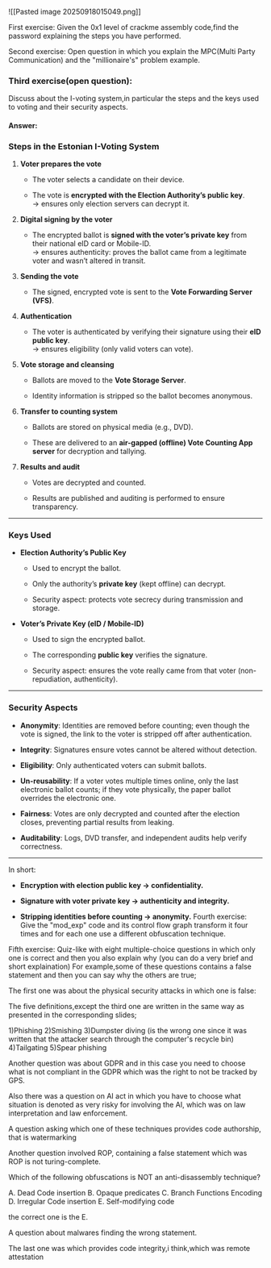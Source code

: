 ![[Pasted image 20250918015049.png]]




First exercise:
Given the 0x1 level of crackme assembly code,find the password explaining the steps you have performed.

Second exercise:
Open question in which you explain the MPC(Multi Party Communication) and the "millionaire's" problem example.

### Third exercise(open question):
Discuss about the I-voting system,in particular the steps and the keys used to voting and their security aspects.
#### Answer: 
### Steps in the Estonian I-Voting System

1. **Voter prepares the vote**
    
    - The voter selects a candidate on their device.
        
    - The vote is **encrypted with the Election Authority’s public key**.  
        → ensures only election servers can decrypt it.
        
2. **Digital signing by the voter**
    
    - The encrypted ballot is **signed with the voter’s private key** from their national eID card or Mobile-ID.  
        → ensures authenticity: proves the ballot came from a legitimate voter and wasn’t altered in transit.
        
3. **Sending the vote**
    
    - The signed, encrypted vote is sent to the **Vote Forwarding Server (VFS)**.
        
4. **Authentication**
    
    - The voter is authenticated by verifying their signature using their **eID public key**.  
        → ensures eligibility (only valid voters can vote).
        
5. **Vote storage and cleansing**
    
    - Ballots are moved to the **Vote Storage Server**.
        
    - Identity information is stripped so the ballot becomes anonymous.
        
6. **Transfer to counting system**
    
    - Ballots are stored on physical media (e.g., DVD).
        
    - These are delivered to an **air-gapped (offline) Vote Counting App server** for decryption and tallying.
        
7. **Results and audit**
    
    - Votes are decrypted and counted.
        
    - Results are published and auditing is performed to ensure transparency.
        

---

### Keys Used

- **Election Authority’s Public Key**
    
    - Used to encrypt the ballot.
        
    - Only the authority’s **private key** (kept offline) can decrypt.
        
    - Security aspect: protects vote secrecy during transmission and storage.
        
- **Voter’s Private Key (eID / Mobile-ID)**
    
    - Used to sign the encrypted ballot.
        
    - The corresponding **public key** verifies the signature.
        
    - Security aspect: ensures the vote really came from that voter (non-repudiation, authenticity).
        

---

### Security Aspects

- **Anonymity**: Identities are removed before counting; even though the vote is signed, the link to the voter is stripped off after authentication.
    
- **Integrity**: Signatures ensure votes cannot be altered without detection.
    
- **Eligibility**: Only authenticated voters can submit ballots.
    
- **Un-reusability**: If a voter votes multiple times online, only the last electronic ballot counts; if they vote physically, the paper ballot overrides the electronic one.
    
- **Fairness**: Votes are only decrypted and counted after the election closes, preventing partial results from leaking.
    
- **Auditability**: Logs, DVD transfer, and independent audits help verify correctness.
    

---

In short:

- **Encryption with election public key → confidentiality.**
    
- **Signature with voter private key → authenticity and integrity.**
    
- **Stripping identities before counting → anonymity.**
Fourth exercise:
Give the "mod_exp" code and its control flow graph transform it four times and for each one use a different obfuscation technique.

Fifth exercise:
Quiz-like with eight multiple-choice questions in which only one is correct and then you also explain why (you can do a very brief and short explaination)
For example,some of these questions contains a false statement and then you can say why the others are true;

The first one was about the physical security attacks in which one is false:

The five definitions,except the third one are written in the same way as presented in the corresponding slides;

1)Phishing 
2)Smishing
3)Dumpster diving (is the wrong one since it was written that the attacker search through the computer's recycle bin)
4)Tailgating
5)Spear phishing

Another question was about GDPR and in this case you need to choose what is not compliant in the GDPR which was the right to not be tracked by GPS.

Also there was a question on AI act in which you have to choose what situation is denoted as very risky for involving the AI, which was on law interpretation and law enforcement.

A question asking which one of these techniques provides code authorship, that is watermarking

Another question involved ROP, containing a false statement which was ROP is not turing-complete.

Which of the following obfuscations is NOT an anti-disassembly technique?
 
A. Dead Code insertion 
B. Opaque predicates 
C. Branch Functions Encoding 
D. Irregular Code insertion 
E. Self-modifying code

the correct one is the E.

A question about malwares finding the wrong statement.

The last one was which provides code integrity,i think,which was remote attestation